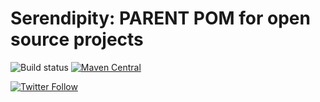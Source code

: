 Serendipity: PARENT POM for open source projects
===========

![Build status](https://travis-ci.com/serendipity-projects/sndp-public-base-parent.svg?branch=master)
[![Maven Central](https://maven-badges.herokuapp.com/maven-central/it.serendigity.maven.parent/sndp-public-base-parentbadge.svg?style=plastic)](https://maven-badges.herokuapp.com/maven-central/it.serendigity.maven.parent/sndp-public-base-parent)

[![Twitter Follow](https://img.shields.io/twitter/follow/SerendigityInfo.svg?style=social)](https://twitter.com/SerendigityInfo)
